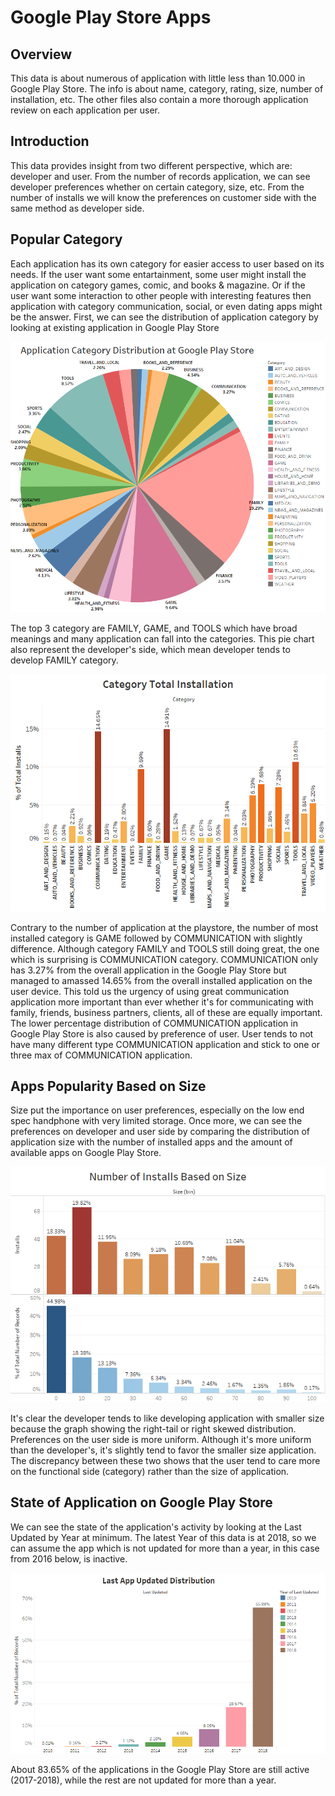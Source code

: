 # Google Play Store Apps

## Overview
This data is about numerous of application with little less than 10.000 in Google Play Store. The info is about name, category, rating, size, number of installation, etc. The other files also contain a more thorough application review on each application per user.

## Introduction
This data provides insight from two different perspective, which are: developer and user. From the number of records application, we can see developer preferences whether on certain category, size, etc. From the number of installs we will know the preferences on customer side with the same method as developer side.

## Popular Category
Each application has its own category for easier access to user based on its needs. If the user want some entartainment, some user might install the application on category games, comic, and books & magazine. Or if the user want some interaction to other people with interesting features then application with category communication, social, or even dating apps might be the answer.
First, we can see the distribution of application category by looking at existing application in Google Play Store

![Category Distribution Pie Chart](https://github.com/salmanzf/Google-Play-Store-Apps/blob/main/Data%20Visualization/Category_Apps.png)

The top 3 category are FAMILY, GAME, and TOOLS which have broad meanings and many application can fall into the categories. This pie chart also represent the developer's side, which mean developer tends to develop FAMILY category.

![Category Installs](https://github.com/salmanzf/Google-Play-Store-Apps/blob/main/Data%20Visualization/Category%20Total%20Installation.png)

Contrary to the number of application at the playstore, the number of most installed category is GAME followed by COMMUNICATION with slightly difference. Although category FAMILY and TOOLS still doing great, the one which is surprising is COMMUNICATION category. COMMUNICATION only has 3.27% from the overall application in the Google Play Store but managed to amassed 14.65% from the overall installed application on the user device. This told us the urgency of using great communication application more important than ever whether it's for communicating with family, friends, business partners, clients, all of these are equally important. The lower percentage distribution of COMMUNICATION application in Google Play Store is also caused by preference of user. User tends to not have many different type COMMUNICATION application and stick to one or three max of COMMUNICATION application.   

## Apps Popularity Based on Size
Size put the importance on user preferences, especially on the low end spec handphone with very limited storage. Once more, we can see the preferences on developer and user side by comparing the distribution of application size with the number of installed apps and the amount of available apps on Google Play Store.

![Size_Installs](https://github.com/salmanzf/Google-Play-Store-Apps/blob/main/Data%20Visualization/Number%20of%20Installs%20Based%20on%20Size.png)

It's clear the developer tends to like developing application with smaller size because the graph showing the right-tail or right skewed distribution. Preferences on the user side is more uniform. Although it's more uniform than the developer's, it's slightly tend to favor the smaller size application. The discrepancy between these two shows that the user tend to care more on the functional side (category) rather than the size of application.

## State of Application on Google Play Store
We can see the state of the application's activity by looking at the Last Updated by Year at minimum. The latest Year of this data is at 2018, so we can assume the app which is not updated for more than a year, in this case from 2016 below, is inactive.

![Last Update](https://github.com/salmanzf/Google-Play-Store-Apps/blob/main/Data%20Visualization/Last%20App%20Update%20Distribution.png)

About 83.65% of the applications in the Google Play Store are still active (2017-2018), while the rest are not updated for more than a year.
